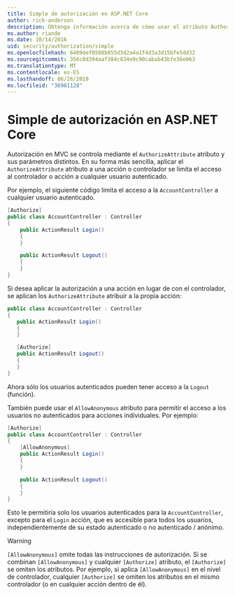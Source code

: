 ```yaml
---
title: Simple de autorización en ASP.NET Core
author: rick-anderson
description: Obtenga información acerca de cómo usar el atributo Authorize para restringir el acceso a las acciones y controladores de ASP.NET Core.
ms.author: riande
ms.date: 10/14/2016
uid: security/authorization/simple
ms.openlocfilehash: 6409def0508b855d3d2a4a1f4d3a3d15bfe5dd32
ms.sourcegitcommit: 356c8d394aaf384c834e9c90cabab43bfe36e063
ms.translationtype: MT
ms.contentlocale: es-ES
ms.lasthandoff: 06/26/2018
ms.locfileid: "36961128"
---
```

# <a name="simple-authorization-in-aspnet-core"></a>Simple de autorización en ASP.NET Core

<a name="security-authorization-simple"></a>

Autorización en MVC se controla mediante el `AuthorizeAttribute` atributo y sus parámetros distintos. En su forma más sencilla, aplicar el `AuthorizeAttribute` atributo a una acción o controlador se limita el acceso al controlador o acción a cualquier usuario autenticado.

Por ejemplo, el siguiente código limita el acceso a la `AccountController` a cualquier usuario autenticado.

```csharp
[Authorize]
public class AccountController : Controller
{
    public ActionResult Login()
    {
    }

    public ActionResult Logout()
    {
    }
}
```

Si desea aplicar la autorización a una acción en lugar de con el controlador, se aplican los `AuthorizeAttribute` atribuir a la propia acción:

```csharp
public class AccountController : Controller
{
   public ActionResult Login()
   {
   }

   [Authorize]
   public ActionResult Logout()
   {
   }
}
```

Ahora sólo los usuarios autenticados pueden tener acceso a la `Logout` (función).

También puede usar el `AllowAnonymous` atributo para permitir el acceso a los usuarios no autenticados para acciones individuales. Por ejemplo:

```csharp
[Authorize]
public class AccountController : Controller
{
    [AllowAnonymous]
    public ActionResult Login()
    {
    }

    public ActionResult Logout()
    {
    }
}
```

Esto le permitiría solo los usuarios autenticados para la `AccountController`, excepto para el `Login` acción, que es accesible para todos los usuarios, independientemente de su estado autenticado o no autenticado / anónimo.

> [!WARNING]
> `[AllowAnonymous]` omite todas las instrucciones de autorización. Si se combinan `[AllowAnonymous]` y cualquier `[Authorize]` atributo, el `[Authorize]` se omiten los atributos. Por ejemplo, si aplica `[AllowAnonymous]` en el nivel de controlador, cualquier `[Authorize]` se omiten los atributos en el mismo controlador (o en cualquier acción dentro de él).
